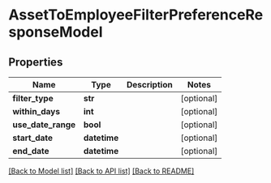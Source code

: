 # AssetToEmployeeFilterPreferenceResponseModel

## Properties
Name | Type | Description | Notes
------------ | ------------- | ------------- | -------------
**filter_type** | **str** |  | [optional] 
**within_days** | **int** |  | [optional] 
**use_date_range** | **bool** |  | [optional] 
**start_date** | **datetime** |  | [optional] 
**end_date** | **datetime** |  | [optional] 

[[Back to Model list]](../README.md#documentation-for-models) [[Back to API list]](../README.md#documentation-for-api-endpoints) [[Back to README]](../README.md)


